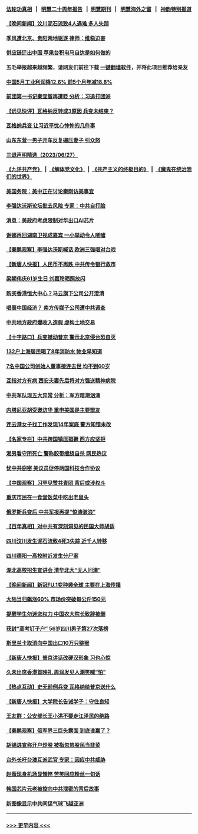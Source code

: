 #### [法轮功真相](https://github.com/gfw-breaker/truth/blob/master/README.md?t=0) &nbsp;&nbsp;|&nbsp;&nbsp; [明慧二十周年报告](https://github.com/gfw-breaker/mh-reports/blob/master/README.md?t=0) &nbsp;&nbsp;|&nbsp;&nbsp;[明慧期刊](https://github.com/gfw-breaker/mh-qikan) &nbsp;&nbsp;|&nbsp;&nbsp; [明慧海外之窗](https://github.com/gfw-breaker/mh-news/blob/master/README.md?t=0) &nbsp;&nbsp;|&nbsp;&nbsp; [神韵特别报道](https://github.com/gfw-breaker/mh-news/blob/master/shenyun.md?t=0)
#### [【晚间新闻】汶川泥石流致4人遇难 多人失踪](../pages/nsc413/n14024078.md?t=06281843) 
#### [季风遭北京、贵阳两地驱逐 律师：维稳迫害](../pages/nsc413/n14024015.md?t=06281843) 
#### [供应链迁出中国 苹果台积电马自达是如何做的](../pages/nsc413/n14023243.md?t=06281843) 
#### 五毛举报越来越频繁，请网友们前往下载 [一键翻墙软件](https://github.com/gfw-breaker/ssr-accounts)，并将此项目推荐给亲友
#### [中国5月工业利润降12.6% 前5个月年减18.8%](../pages/nsc413/n14023953.md?t=06281843) 
#### [前团第一书记秦宜智再遭贬 分析：习追打团派](../pages/nsc413/n14023934.md?t=06281843) 
#### [【远见快评】瓦格纳反转或3原因 兵变未结束？](../pages/nsc413/n14023786.md?t=06281843) 
#### [瓦格纳兵变 让习近平忧心忡忡的几件事](../pages/nsc413/n14023684.md?t=06281843) 
#### [山东东营一男子开车反复碾压妻子 引众怒](../pages/nsc413/n14023904.md?t=06281843) 
#### [三退声明精选（2023/06/27）](../pages/nsc413/n14023921.md?t=06281843) 
#### [《九评共产党》](https://github.com/begood0513/9ping.md/blob/master/README.md) &nbsp;|&nbsp; [《解体党文化》](../../../../jtdwh.md/blob/master/README.md)  &nbsp;|&nbsp; [《共产主义的终极目的》](../../../../gczydzjmd.md/blob/master/README.md) &nbsp;|&nbsp; [《魔鬼在统治我们的世界》](../../../../mgztzwmdsj.md/blob/master/README.md) 
#### [美国务院：美中正在讨论秦刚访美事宜](../pages/nsc413/n14023804.md?t=06281843) 
#### [李强达沃斯论坛批去风险 专家：中共自打脸](../pages/nsc413/n14023614.md?t=06281843) 
#### [消息：美政府考虑限制对华出口AI芯片](../pages/nsc413/n14023873.md?t=06281843) 
#### [谢娜再回湖南卫视成嘉宾 一小举动令人唏嘘](../pages/nsc413/n14023788.md?t=06281843) 
#### [【秦鹏观察】李强达沃斯喊话 欧洲三强唱对台戏](../pages/nsc413/n14023848.md?t=06281843) 
#### [【新唐人快报】人民币不再跌 中共传令银行救市](../pages/nsc413/n14023704.md?t=06281843) 
#### [梁朝伟庆61岁生日 刘嘉玲晒照放闪](../pages/nsc413/n14023667.md?t=06281843) 
#### [购买香港恒大中心？马云旗下公司公开澄清](../pages/nsc413/n14023785.md?t=06281843) 
#### [唱衰中国经济？ 南方传媒子公司遭中共调查](../pages/nsc413/n14023759.md?t=06281843) 
#### [中共地方政府爆收入造假 虚构土地交易](../pages/nsc413/n14023716.md?t=06281843) 
#### [【十字路口】兵变撼动普京 警示北京侵台恐自灭](../pages/nsc413/n14023496.md?t=06281843) 
#### [132户上海居民喝了8年消防水 物业早知道](../pages/nsc413/n14023586.md?t=06281843) 
#### [7名中国公司创始人董事接连去世 均不到60岁](../pages/nsc413/n14023738.md?t=06281843) 
#### [互指对方有病 西安夫妻先后将对方强送精神病院](../pages/nsc413/n14023702.md?t=06281843) 
#### [中共军队现五大异常 分析：军方暗潮汹涌](../pages/nsc413/n14023719.md?t=06281843) 
#### [内塔尼亚胡受邀访华 重申美国是主要盟友](../pages/nsc413/n14023686.md?t=06281843) 
#### [连云港女子找工作发现14年案底 警方知错未改](../pages/nsc413/n14023587.md?t=06281843) 
#### [【名家专栏】中共跨国镇压猖獗 西方应坚拒](../pages/nsc413/n14023547.md?t=06281843) 
#### [湘男看守所死亡 警称胶带缠绕自杀 网民热议](../pages/nsc413/n14023415.md?t=06281843) 
#### [忧中共窃密 美议员促停两国科技合作协议](../pages/nsc413/n14023621.md?t=06281843) 
#### [【中国观察】习罕见赞共青团 背后或涉权斗](../pages/nsc413/n14023365.md?t=06281843) 
#### [重庆市民在一食堂饭菜中吃出老鼠头](../pages/nsc413/n14023468.md?t=06281843) 
#### [俄罗斯兵变后 中共军报再提“惊涛骇浪”](../pages/nsc413/n14023471.md?t=06281843) 
#### [【百年真相】对中共有深刻洞见的民国大师胡适](../pages/nsc413/n14019168.md?t=06281843) 
#### [四川汶川发生泥石流致4死3失踪 近千人转移](../pages/nsc413/n14023413.md?t=06281843) 
#### [四川德阳一高校附近发生分尸案](../pages/nsc413/n14023420.md?t=06281843) 
#### [湖北高校招生宣讲会 清华北大“无人问津”](../pages/nsc413/n14023392.md?t=06281843) 
#### [【晚间新闻】新冠FU.1变种袭全球 主要在上海传播](../pages/nsc413/n14023399.md?t=06281843) 
#### [大陆当归飙涨60% 市场价突破每公斤150元](../pages/nsc413/n14023318.md?t=06281843) 
#### [提醒学生勿迷恋权力 中国农大院长致辞被删](../pages/nsc413/n14023319.md?t=06281843) 
#### [获封“高考钉子户” 56岁四川男子第27次落榜](../pages/nsc413/n14023266.md?t=06281843) 
#### [斯里兰卡取消向中国出口10万只猕猴](../pages/nsc413/n14023220.md?t=06281843) 
#### [【新唐人快报】普京讲话改硬汉形象 习也心惊](../pages/nsc413/n14023165.md?t=06281843) 
#### [久未出席香港首映礼 周润发见人潮笑喊“怕”](../pages/nsc413/n14023143.md?t=06281843) 
#### [【热点互动】史无前例兵变 瓦格纳给普京送什么](../pages/nsc413/n14023160.md?t=06281843) 
#### [【新唐人快报】大学院长告诫学子：守住良知](../pages/nsc413/n14023240.md?t=06281843) 
#### [王友群：公安部长王小洪不要走江泽民的绝路](../pages/nsc413/n14023124.md?t=06281843) 
#### [【秦鹏观察】俄军界三巨头露面 到底谁赢了？](../pages/nsc413/n14023122.md?t=06281843) 
#### [胡锡进宣称开户炒股 被指忽悠股民当韭菜](../pages/nsc413/n14023139.md?t=06281843) 
#### [台外长吁台澳互派武官 专家：因应中共威胁](../pages/nsc413/n14022705.md?t=06281843) 
#### [赵薇现身机场显憔悴 苦笑回应粉丝一句话](../pages/nsc413/n14023107.md?t=06281843) 
#### [韩国芯片元老被控向中共泄密的背后故事](../pages/nsc413/n14023102.md?t=06281843) 
#### [新图像显示中共间谍气球飞越亚洲](../pages/nsc413/n14023077.md?t=06281843) 

----
#### [ >>> 更早内容 <<< ](../indexes/nsc413-earlier.md)
